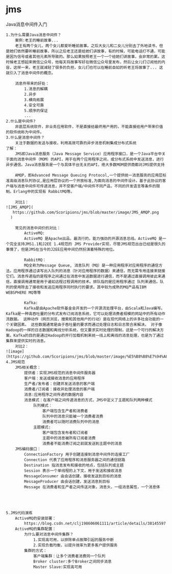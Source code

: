 # jms
Java消息中间件入门

	1.为什么需要Java消息中间件？
		案例:老王的睡前故事...
		老王有两个女儿，两个女儿都爱听睡前故事。之后大女儿和二女儿分别去了外地读书，但是她们依然要听睡前故事，所以之后老王还是给她们讲故事，有的时候，可能电话打不通，可能是因为信号或者其他元素所导致的。那么如果按照老王一个一个给她们讲故事，会非常的累。这时候老王想起来微信公众号，他每天将故事写好在微信公众号里发布，然后让女儿们订阅他的内容，这样一来，老王就减轻了很多的负担，女儿们也可以在睡前自如的听老王将故事了... 这就引入了消息中间件的概念。

		消息件带来的好处：
			1.消息的解耦
			2.异步
			3.横向拓展
			4.安全可靠
			5.顺序的保证
			...
	2.什么是中间件?
		非底层系统软件，非业务应用软件，不是直接给最终用户用的，不能直接给用户带来价值的软件统称为中间件。
	3.什么是消息中间件？
		关注于数据的发送与接收，利用高效可靠的异步消息机制集成分布式系统
	了解：
		JMS即Java消息服务（Java Message Service）应用程序接口，是一个Java平台中关于面向消息中间件（MOM）的API，用于在两个应用程序之间，或分布式系统中发送消息，进行异步通信。Java消息服务是一个与具体平台无关的API，绝大多数MOM提供商都对JMS提供支持

		AMQP，即Advanced Message Queuing Protocol,一个提供统一消息服务的应用层标准高级消息队列协议,是应用层协议的一个开放标准,为面向消息的中间件设计。基于此协议的客户端与消息中间件可传递消息，并不受客户端/中间件不同产品，不同的开发语言等条件的限制。Erlang中的实现有 RabbitMQ等。

		对比1：
    ![JMS_AMQP](
       https://github.com/Scoripions/jms/blob/master/image/JMS_AMQP.png
      )

		常见的消息中间价的对比：
			ActiveMQ:
			ActiveMQ 是Apache出品，最流行的，能力强劲的开源消息总线。ActiveMQ 是一个完全支持JMS1.1和J2EE 1.4规范的 JMS Provider实现，尽管JMS规范出台已经是很久的事情了，但是JMS在当今的J2EE应用中间仍然扮演着特殊的地位。

			RabbitMQ：
			MQ全称为Message Queue, 消息队列（MQ）是一种应用程序对应用程序的通信方法。应用程序通过读写出入队列的消息（针对应用程序的数据）来通信，而无需专用连接来链接它们。消息传递指的是程序之间通过在消息中发送数据进行通信，而不是通过直接调用彼此来通信，直接调用通常是用于诸如远程过程调用的技术。排队指的是应用程序通过 队列来通信。队列的使用除去了接收和发送应用程序同时执行的要求。其中较为成熟的MQ产品有IBM WEBSPHERE MQ等等

			Kafka:
			Kafka是由Apache软件基金会开发的一个开源流处理平台，由Scala和Java编写。Kafka是一种高吞吐量的分布式发布订阅消息系统，它可以处理消费者规模的网站中的所有动作流数据。 这种动作（网页浏览，搜索和其他用户的行动）是在现代网络上的许多社会功能的一个关键因素。 这些数据通常是由于吞吐量的要求而通过处理日志和日志聚合来解决。 对于像Hadoop的一样的日志数据和离线分析系统，但又要求实时处理的限制，这是一个可行的解决方案。Kafka的目的是通过Hadoop的并行加载机制来统一线上和离线的消息处理，也是为了通过集群来提供实时的消息。
		对比2：
    ![image](https://github.com/Scoripions/jms/blob/master/image/%E5%B8%B8%E7%94%A8%E4%B8%AD%E9%97%B4%E4%BB%B6%E5%AF%B9%E6%AF%94.png)
	4.JMS规范
		JMS相关概念：
			提供者：实现JMS规范的消息中间件服务器
			客户端：发送或接收消息的应用程序
			生产者/发布者：创建并发送消息的客户端
			消费者/订阅者：接收并处理消息的客户端
			消息:应用程序之间传递的数据内容
			消息模式：在客户端之间传递消息的方式，JMS中定义了主题和队列两种模式
				队列模式：
					客户端包含生产者和消费者
					队列中的消息只能被一个消费者消费
					消费者可以随时消费队列中的消息
				主题模式:
					客户端包含发布者和订阅者
					主题中的消息被所有订阅者消费
					消费者不能消费订阅之前就发送到主题中的消息
		JMS编码接口：
			ConnectionFactory 用于创建连接到消息中间件的连接工厂
			Connection 代表了应用程序和消息服务器之间的通信链路
			Destination 指消息发布和接收的地点，包括队列或主题
			Session 表示一个单线程的上下文，用于发送和接收消息
			MessageConsumer 由会话创建，接收发送到目标的消息
			MessageProducer 由会话创建，发送消息到目标
			Message 在消费者和生产者之间传送对象，消息头，一组消息属性，一个消息体
			



	5.JMS代码演练
		ActiveMQ的安装部署：
			https://blog.csdn.net/clj198606061111/article/details/38145597
		ActiveMQ的集群配置：
			为什么要对消息中间件集群？
				1.实现高可用，以排除单点故障引起的服务中断
				2.实现负载均衡，以提升效率为更多客户提供服务
			集群的方式：
				客户端集群：让多个消费者消费同一个队列
				Broker cluster:多个Broker之间同步消息
				Master Slave:实现高可用
				
